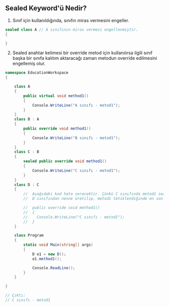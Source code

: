
## Sealed Keyword'ü Nedir? 
1. Sınıf için kullanıldığında, sınıfın miras vermesini engeller.

```cs
sealed class A // A sınıfının miras vermesi engellenmiştir.
{

}
```

2. Sealed anahtar kelimesi bir override metod için kullanılırsa ilgili sınıf başka bir sınıfa kalıtım aktaracağı
zaman metodun override edilmesini engellemiş olur. 

```cs
namespace EducationWorkspace
{

    class A
    {
        public virtual void method1()
        {
            Console.WriteLine("A sınıfı - metod1");
        }
    }
    class B : A 
    {
        public override void method1()
        {
            Console.WriteLine("B sınıfı - metod1");
        }
    }
    class C : B
    {
        sealed public override void method1()
        {
            Console.WriteLine("C sınıfı - metod1");
        }
    }
    class D : C
    {
        //  Aşağıdaki kod hata verecektir. Çünkü C sınıfında metod1 sealed ile işaretlenerek. Artık override edilmesinin önüne geçilmiştir.
        //  D sınıfından nesne üretilip, metod1 tetiklendiğinde en son override edilen metod tetiklenmiş olacaktır.

        //  public override void method1()
        //  {
        //    Console.WriteLine("C sınıfı - metod1");
        //  }
    }

    class Program
    {
        static void Main(string[] args)
        {
            D o1 = new D();
            o1.method1();

            Console.ReadLine();
        }
    }

}

// Çıktı:
// C sınıfı - metod1
```
